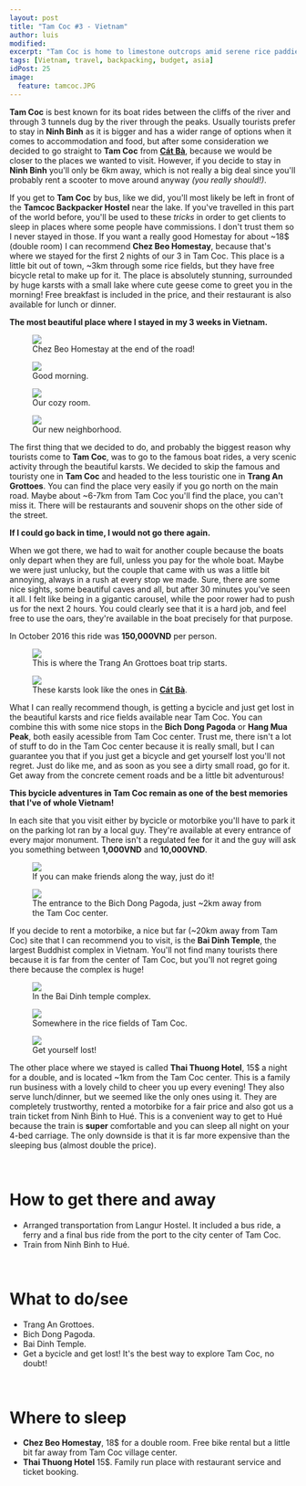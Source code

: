 ```yaml
---
layout: post
title: "Tam Coc #3 - Vietnam"
author: luis
modified:
excerpt: "Tam Coc is home to limestone outcrops amid serene rice paddies. It is also called the Halong Bay on Land. A perfect stop to enjoy the amazing nature of Vietnam."
tags: [Vietnam, travel, backpacking, budget, asia]
idPost: 25
image:
  feature: tamcoc.JPG
---
```


<b>Tam Coc</b> is best known for its boat rides between the cliffs of the river and through 3 tunnels dug by the river through the peaks. Usually tourists prefer to stay in <b>Ninh Binh</b> as it is bigger and has a wider range of options when it comes to accommodation and food, but after some consideration we decided to go straight to <b>Tam Coc</b> from <b><a href="{{site.url}}/CatBa" target="_blank">Cát Bà</a></b>, because we would be closer to the places we wanted to visit. However, if you decide to stay in <b>Ninh Binh</b> you'll only be 6km away, which is not really a big deal since you'll probably rent a scooter to move around anyway <i>(you really should!)</i>.

If you get to <b>Tam Coc</b> by bus, like we did, you'll most likely be left in front of the <b>Tamcoc Backpacker Hostel</b> near the lake. If you've travelled in this part of the world before, you'll be used to these <i>tricks</i> in order to get clients to sleep in places where some people have commissions. I don't trust them so I never stayed in those. If you want a really good Homestay for about ~18$ (double room) I can recommend <b>Chez Beo Homestay</b>, because that's where we stayed for the first 2 nights of our 3 in Tam Coc. This place is a little bit out of town, ~3km through some rice fields, but they have free bicycle retal to make up for it. The place is absolutely stunning, surrounded by huge karsts with a small lake where cute geese come to greet you in the morning! Free breakfast is included in the price, and their restaurant is also available for lunch or dinner.

<b><highlight><middle>The most beautiful place where I stayed in my 3 weeks in Vietnam.</middle></highlight></b>

<figure>
	<a href="../images/vietnam/tamcoc/tamcoc1.JPG"><img src="../images/vietnam/tamcoc/tamcoc1.JPG"></a>
	<figcaption>Chez Beo Homestay at the end of the road!</figcaption>
</figure>

<figure>
	<a href="../images/vietnam/tamcoc/tamcoc2.JPG"><img src="../images/vietnam/tamcoc/tamcoc2.JPG"></a>
	<figcaption>Good morning.</figcaption>
</figure>

<figure>
	<a href="../images/vietnam/tamcoc/tamcoc3.JPG"><img src="../images/vietnam/tamcoc/tamcoc3.JPG"></a>
	<figcaption>Our cozy room.</figcaption>
</figure>

<figure>
	<a href="../images/vietnam/tamcoc/tamcoc11.JPG"><img src="../images/vietnam/tamcoc/tamcoc11.JPG"></a>
	<figcaption>Our new neighborhood.</figcaption>
</figure>

The first thing that we decided to do, and probably the biggest reason why tourists come to <b>Tam Coc</b>, was to go to the famous boat rides, a very scenic activity through the beautiful karsts. We decided to skip the famous and touristy one in <b>Tam Coc</b> and headed to the less touristic one in <b>Trang An Grottoes</b>. You can find the place very easily if you go north on the main road. Maybe about ~6-7km from Tam Coc you'll find the place, you can't miss it. There will be restaurants and souvenir shops on the other side of the street.

<b><highlight><middle>If I could go back in time, I would not go there again.</middle></highlight></b>

When we got there, we had to wait for another couple because the boats only depart when they are full, unless you pay for the whole boat. Maybe we were just unlucky, but the couple that came with us was a little bit annoying, always in a rush at every stop we made. Sure, there are some nice sights, some beautiful caves and all, but after 30 minutes you've seen it all. I felt like being in a gigantic carousel, while the poor rower had to push us for the next 2 hours. You could clearly see that it is a hard job, and feel free to use the oars, they're available in the boat precisely for that purpose.

In October 2016 this ride was <b>150,000VND</b> per person.


<figure>
	<a href="../images/vietnam/tamcoc/tamcoc4.JPG"><img src="../images/vietnam/tamcoc/tamcoc4.JPG"></a>
	<figcaption>This is where the Trang An Grottoes boat trip starts.</figcaption>
</figure>

<figure>
	<a href="../images/vietnam/tamcoc/tamcoc5.JPG"><img src="../images/vietnam/tamcoc/tamcoc5.JPG"></a>
	<figcaption>These karsts look like the ones in <b><a href="{{site.url}}/CatBa" target="_blank">Cát Bà</a></b>.</figcaption>
</figure>

What I can really recommend though, is getting a bycicle and just get lost in the beautiful karsts and rice fields available near Tam Coc. You can combine this with some nice stops in the <b>Bich Dong Pagoda</b> or <b>Hang Mua Peak</b>, both easily acessible from Tam Coc center. Trust me, there isn't a lot of stuff to do in the Tam Coc center because it is really small, but I can guarantee you that if you just get a bicycle and get yourself lost you'll not regret. Just do like me, and as soon as you see a dirty small road, go for it. Get away from the concrete cement roads and be a little bit adventurous!

<b><highlight><middle>This bycicle adventures in Tam Coc remain as one of the best memories that I've of whole Vietnam!</middle></highlight></b>

In each site that you visit either by bycicle or motorbike you'll have to park it on the parking lot ran by a local guy. They're available at every entrance of every major monument. There isn't a regulated fee for it and the guy will ask you something between <b>1,000VND</b> and <b>10,000VND</b>.

<figure>
	<a href="../images/vietnam/tamcoc/tamcoc6.JPG"><img src="../images/vietnam/tamcoc/tamcoc6.JPG"></a>
	<figcaption>If you can make friends along the way, just do it!</figcaption>
</figure>

<figure>
	<a href="../images/vietnam/tamcoc/tamcoc7.JPG"><img src="../images/vietnam/tamcoc/tamcoc7.JPG"></a>
	<figcaption>The entrance to the Bich Dong Pagoda, just ~2km away from the Tam Coc center.</figcaption>
</figure>

If you decide to rent a motorbike, a nice but far (~20km away from Tam Coc) site that I can recommend you to visit, is the <b>Bai Dinh Temple</b>, the largest Buddhist complex in Vietnam. You'll not find many tourists there because it is far from the center of Tam Coc, but you'll not regret going there because the complex is huge!

<figure>
	<a href="../images/vietnam/tamcoc/tamcoc8.JPG"><img src="../images/vietnam/tamcoc/tamcoc8.JPG"></a>
	<figcaption>In the Bai Dinh temple complex.</figcaption>
</figure>

<figure>
	<a href="../images/vietnam/tamcoc/tamcoc9.JPG"><img src="../images/vietnam/tamcoc/tamcoc9.JPG"></a>
	<figcaption>Somewhere in the rice fields of Tam Coc.</figcaption>
</figure>

<figure>
	<a href="../images/vietnam/tamcoc/tamcoc10.JPG"><img src="../images/vietnam/tamcoc/tamcoc10.JPG"></a>
	<figcaption>Get yourself lost!</figcaption>
</figure>

The other place where we stayed is called <b>Thai Thuong Hotel</b>, 15$ a night for a double, and is located ~1km from the Tam Coc center. This is a family run business with a lovely child to cheer you up every evening! They also serve lunch/dinner, but we seemed like the only ones using it. They are completely trustworthy, rented a motorbike for a fair price and also got us a train ticket from Ninh Binh to Hué. This is a convenient way to get to Hué because the train is <b>super</b> comfortable and you can sleep all night on your 4-bed carriage. The only downside is that it is far more expensive than the sleeping bus (almost double the price).

<br>
<h1>How to get there and away</h1>
<ul>
<li>Arranged transportation from Langur Hostel. It included a bus ride, a ferry and a final bus ride from the port to the city center of Tam Coc.</li>
<li>Train from Ninh Binh to Hué.</li>
</ul>

<br>
<h1>What to do/see</h1>
<ul>
<li>Trang An Grottoes.</li>
<li>Bich Dong Pagoda.</li>
<li>Bai Dinh Temple.</li>
<li>Get a bycicle and get lost! It's the best way to explore Tam Coc, no doubt!</li>
</ul>

<br>
<h1>Where to sleep</h1>
<ul>
<li><b>Chez Beo Homestay</b>, 18$ for a double room. Free bike rental but a little bit far away from Tam Coc village center.</li>
<li><b>Thai Thuong Hotel</b> 15$. Family run place with restaurant service and ticket booking.</li>
</ul>